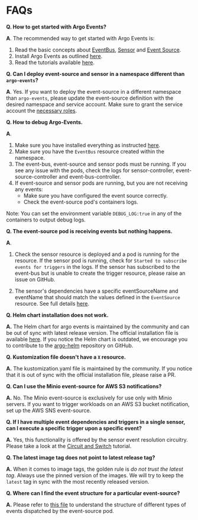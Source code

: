 # FAQs

**Q. How to get started with Argo Events?**

**A**. The recommended way to get started with Argo Events is:

 1. Read the basic concepts about [EventBus](https://argoproj.github.io/argo-events/concepts/eventbus/), [Sensor](https://argoproj.github.io/argo-events/concepts/sensor/) and [Event Source](https://argoproj.github.io/argo-events/concepts/event_source/).
 2. Install Argo Events as outlined [here](https://argoproj.github.io/argo-events/installation/).
 3. Read the tutorials available [here](https://argoproj.github.io/argo-events/tutorials/01-introduction/).

**Q. Can I deploy event-source and sensor in a namespace different than `argo-events`?**

**A**. Yes. If you want to deploy the event-source in a different namespace than `argo-events`, please update the event-source definition 
with the desired namespace and service account. Make sure to grant the service account the [necessary roles](https://github.com/argoproj/argo-events/blob/master/manifests/namespace-install.yaml).

**Q. How to debug Argo-Events.**

**A**.

1. Make sure you have installed everything as instructed [here](https://argoproj.github.io/argo-events/installation/).
1. Make sure you have the `EventBus` resource created within the namespace.
1. The event-bus, event-source and sensor pods must be running. If you see any issue with the pods, check the logs
   for sensor-controller, event-source-controller and event-bus-controller.
1. If event-source and sensor pods are running, but you are not receiving any events:
     * Make sure you have configured the event source correctly.
     * Check the event-source pod's containers logs.

Note: You can set the environment variable `DEBUG_LOG:true` in any of the containers to output debug logs.

**Q. The event-source pod is receiving events but nothing happens.**

**A**. 

1. Check the sensor resource is deployed and a pod is running for the resource.
If the sensor pod is running, check for `Started to subscribe events for triggers` in the logs.
If the sensor has subscribed to the event-bus but is unable to create the trigger resource, please raise an issue on GitHub.

2. The sensor's dependencies have a specific eventSourceName and eventName that should match the values defined in the `EventSource` resource. See full details [here](https://github.com/argoproj/argo-events/blob/master/docs/eventsources/naming.md).

**Q. Helm chart installation does not work.**

**A.** The Helm chart for argo events is maintained by the community and can be out of sync with latest release version. 
The official installation file is available [here](https://raw.githubusercontent.com/argoproj/argo-events/stable/manifests/install.yaml).
If you notice the Helm chart is outdated, we encourage you to contribute to the [argo-helm](https://github.com/argoproj/argo-helm) repository on GitHub.

**Q. Kustomization file doesn't have a `X` resource.**

**A.** The kustomization.yaml file is maintained by the community. If you notice that it is out of sync with the official installation file, please
raise a PR.

**Q. Can I use the Minio event-source for AWS S3 notifications?**

**A.** No. The Minio event-source is exclusively for use only with Minio servers. If you want to trigger workloads on an AWS S3 bucket notification,
set up the AWS SNS event-source.

**Q. If I have multiple event dependencies and triggers in a single sensor, can I execute a specific trigger upon a specific event?**  

**A.** Yes, this functionality is offered by the sensor event resolution circuitry. Please take a look at the [Circuit and Switch](https://argoproj.github.io/argo-events/tutorials/06-circuit-and-switch/) tutorial.

**Q. The latest image tag does not point to latest release tag?**

**A.** When it comes to image tags, the golden rule is _do not trust the latest tag_. Always use the pinned version of the images.
   We will try to keep the `latest` tag in sync with the most recently released version.

**Q. Where can I find the event structure for a particular event-source?**

**A.** Please refer to [this file](https://github.com/argoproj/argo-events/blob/master/pkg/apis/eventsource/v1alpha1/types.go) to understand the structure 
of different types of events dispatched by the event-source pod.
